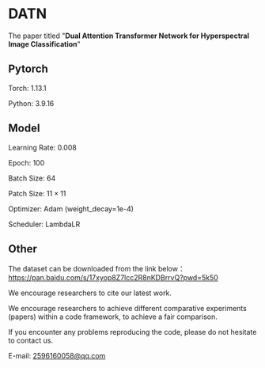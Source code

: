 # DATN

The paper titled "**Dual Attention Transformer Network for Hyperspectral Image Classification**" 

## Pytorch
Torch: 1.13.1

Python: 3.9.16
 
## Model
Learning Rate: 0.008

Epoch: 100

Batch Size: 64

Patch Size: $11\times11$

Optimizer: Adam (weight_decay=1e-4)

Scheduler: LambdaLR


## Other
The dataset can be downloaded from the link below：https://pan.baidu.com/s/17xyop8Z7lcc2R8nKDBrrvQ?pwd=5k50

We encourage researchers to cite our latest work. 

We encourage researchers to achieve different comparative experiments (papers) within a code framework, to achieve a fair comparison.

If you encounter any problems reproducing the code, please do not hesitate to contact us.

E-mail: 2596160058@qq.com

